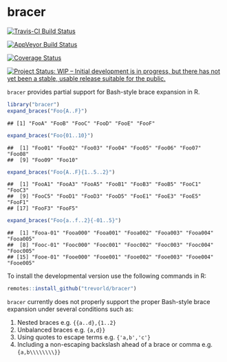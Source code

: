 bracer
======

[![Travis-CI Build Status](https://travis-ci.org/trevorld/bracer.png?branch=master)](https://travis-ci.org/trevorld/bracer)

[![AppVeyor Build Status](https://ci.appveyor.com/api/projects/status/github/trevorld/bracer?branch=master&svg=true)](https://ci.appveyor.com/project/trevorld/bracer)

[![Coverage Status](https://img.shields.io/codecov/c/github/trevorld/bracer/master.svg)](https://codecov.io/github/trevorld/bracer?branch=master)

[![Project Status: WIP – Initial development is in progress, but there has not yet been a stable, usable release suitable for the public.](https://www.repostatus.org/badges/latest/wip.svg)](https://www.repostatus.org/#wip)

``bracer`` provides partial support for Bash-style brace expansion in R.


```r
library("bracer")
expand_braces("Foo{A..F}")
```

```
## [1] "FooA" "FooB" "FooC" "FooD" "FooE" "FooF"
```

```r
expand_braces("Foo{01..10}")
```

```
##  [1] "Foo01" "Foo02" "Foo03" "Foo04" "Foo05" "Foo06" "Foo07" "Foo08"
##  [9] "Foo09" "Foo10"
```

```r
expand_braces("Foo{A..F}{1..5..2}")
```

```
##  [1] "FooA1" "FooA3" "FooA5" "FooB1" "FooB3" "FooB5" "FooC1" "FooC3"
##  [9] "FooC5" "FooD1" "FooD3" "FooD5" "FooE1" "FooE3" "FooE5" "FooF1"
## [17] "FooF3" "FooF5"
```

```r
expand_braces("Foo{a..f..2}{-01..5}")
```

```
##  [1] "Fooa-01" "Fooa000" "Fooa001" "Fooa002" "Fooa003" "Fooa004" "Fooa005"
##  [8] "Fooc-01" "Fooc000" "Fooc001" "Fooc002" "Fooc003" "Fooc004" "Fooc005"
## [15] "Fooe-01" "Fooe000" "Fooe001" "Fooe002" "Fooe003" "Fooe004" "Fooe005"
```

To install the developmental version use the following commands in R:


```r
remotes::install_github("trevorld/bracer")
```

``bracer`` currently does not properly support the proper Bash-style brace expansion under several conditions such as:

1. Nested braces e.g. ``{{a..d},{1..2}``
2. Unbalanced braces e.g. ``{a,d}}``
3. Using quotes to escape terms e.g. ``{'a,b','c'}``
4. Including a non-escaping backslash ahead of a brace or comma e.g. ``{a,b\\\\\\\\}}``
